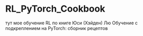 # RL_PyTorch_Cookbook
тут мое обучение RL по книге Юси (Хэйден) Лю Обучение с подкреплением на PyTorch: сборник рецептов

